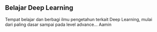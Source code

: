## Belajar Deep Learning
Tempat belajar dan berbagi ilmu pengetahun terkait Deep Learning, mulai dari paling dasar sampai pada level advance... Aamin